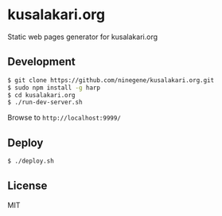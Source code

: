 # kusalakari.org

Static web pages generator for kusalakari.org

## Development

```bash
$ git clone https://github.com/ninegene/kusalakari.org.git
$ sudo npm install -g harp
$ cd kusalakari.org
$ ./run-dev-server.sh
```

Browse to `http://localhost:9999/`

## Deploy

```bash
$ ./deploy.sh
```

## License

MIT

